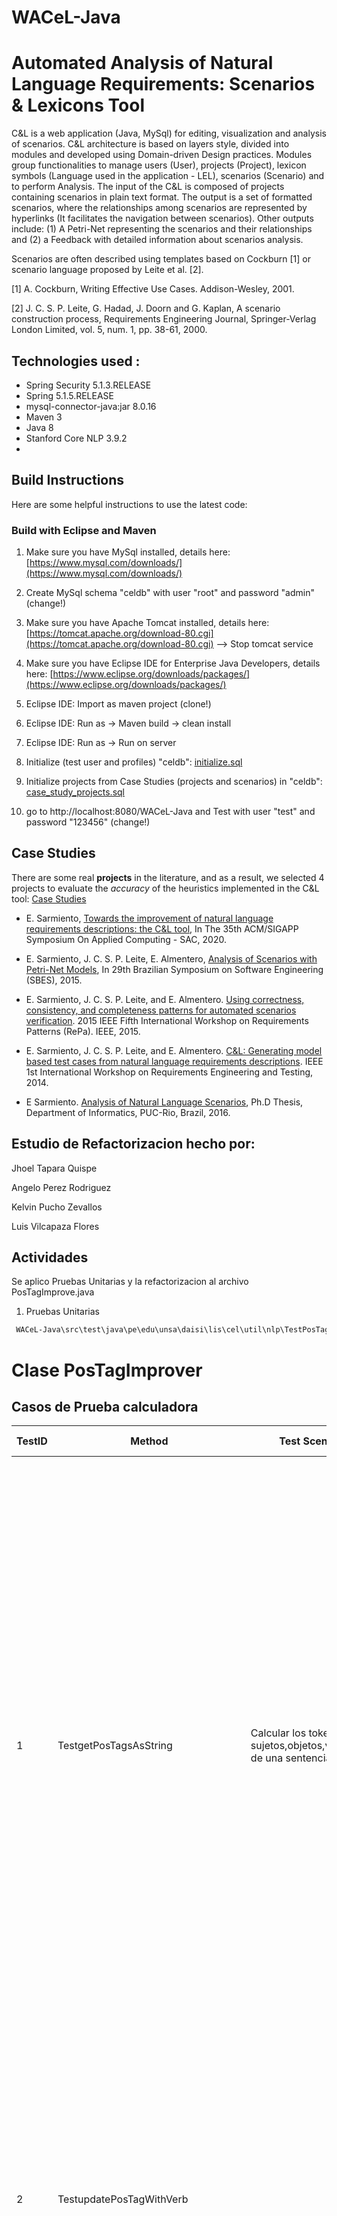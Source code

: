 # WACeL-Java
# Automated Analysis of Natural Language Requirements: Scenarios &amp; Lexicons Tool

C&L is a web application (Java, MySql) for editing, visualization and analysis of scenarios. C&L architecture is based on layers style, divided into modules and developed using Domain-driven Design practices. Modules group functionalities to manage users (User), projects (Project), lexicon symbols (Language used in the application - LEL), scenarios (Scenario) and to perform Analysis. The input of the C&L is composed of projects containing scenarios in plain text format. The output is a set of formatted scenarios, where the relationships among scenarios are represented by hyperlinks (It facilitates the navigation between scenarios). Other outputs include: (1) A Petri-Net representing the scenarios and their relationships and (2) a Feedback with detailed information about scenarios analysis.

Scenarios are often described using templates based on Cockburn [1] or scenario language proposed by Leite et al. [2].

[1] A. Cockburn, Writing Effective Use Cases. Addison-Wesley, 2001.

[2] J. C. S. P. Leite, G. Hadad, J. Doorn and G. Kaplan, A scenario construction process, Requirements Engineering Journal, Springer-Verlag London Limited, vol. 5, num. 1, pp. 38-61, 2000.

## Technologies used :

-   Spring Security 5.1.3.RELEASE
-   Spring 5.1.5.RELEASE
-   mysql-connector-java:jar 8.0.16
-   Maven 3
-   Java 8
-   Stanford Core NLP 3.9.2
- 
## Build Instructions

Here are some helpful instructions to use the latest code:

### Build with Eclipse and Maven

1. Make sure you have MySql installed, details here:
    [https://www.mysql.com/downloads/](https://www.mysql.com/downloads/)
2. Create MySql schema "celdb" with user "root" and password "admin"     (change!)

3. Make sure you have Apache Tomcat installed, details here:
    [https://tomcat.apache.org/download-80.cgi](https://tomcat.apache.org/download-80.cgi)  --> Stop tomcat service
     
4. Make sure you have Eclipse IDE for Enterprise Java Developers, details here:     [https://www.eclipse.org/downloads/packages/](https://www.eclipse.org/downloads/packages/)
 
5. Eclipse IDE: Import as maven project (clone!)

6.  Eclipse IDE: Run as -> Maven build -> clean install

7. Eclipse IDE: Run as -> Run on server

8. Initialize (test user and profiles) "celdb": [initialize.sql](https://github.com/edgarsc22/WACeL-Java/blob/master/sqlscript/initialize.sql)

9. Initialize projects from Case Studies (projects and scenarios) in "celdb":  [case_study_projects.sql](https://github.com/edgarsc22/WACeL-Java/blob/master/sqlscript/case_study_projects.sql)

 10. go to http://localhost:8080/WACeL-Java and Test with user "test" and password "123456" (change!)
    
##  Case Studies
  There are some real **projects** in the literature, and as a result, we selected 4 projects to evaluate the _accuracy_ of the heuristics implemented in the C&L tool:      [Case Studies](https://github.com/edgarsc22/WACeL-Java/blob/master/docs/CeL%20and%20Case%20Study.pdf)

- E. Sarmiento, [Towards the improvement of natural language requirements descriptions: the C&L tool](https://dl.acm.org/doi/abs/10.1145/3341105.3374028), In The 35th ACM/SIGAPP Symposium On Applied Computing - SAC, 2020.

- E. Sarmiento, J. C. S. P. Leite, E. Almentero, [Analysis of Scenarios with Petri-Net Models](https://ieeexplore.ieee.org/abstract/document/7328013), In 29th Brazilian Symposium on Software Engineering (SBES), 2015.

- E. Sarmiento, J. C. S. P. Leite, and E. Almentero. [Using correctness, consistency, and completeness patterns for automated scenarios verification](https://ieeexplore.ieee.org/abstract/document/7407737/). 2015 IEEE Fifth International Workshop on Requirements Patterns (RePa). IEEE, 2015.

- E. Sarmiento, J. C. S. P. Leite, and E. Almentero. [C&L: Generating model based test cases from natural language requirements descriptions](https://ieeexplore.ieee.org/abstract/document/6908677/). IEEE 1st International Workshop on Requirements Engineering and Testing, 2014.

- E Sarmiento. [Analysis of Natural Language Scenarios](https://www.maxwell.vrac.puc-rio.br/28193/28193.PDF), Ph.D Thesis, Department  of Informatics, PUC-Rio, Brazil, 2016.

## Estudio de Refactorizacion hecho por:
Jhoel Tapara Quispe

Angelo Perez Rodriguez

Kelvin Pucho Zevallos 

Luis Vilcapaza Flores

## Actividades
Se aplico Pruebas Unitarias y la refactorizacion al archivo PosTagImprove.java

1. Pruebas Unitarias
```sh
 WACeL-Java\src\test\java\pe\edu\unsa\daisi\lis\cel\util\nlp\TestPosTagImprover.java
```

# Clase PosTagImprover
## Casos de Prueba calculadora
| TestID | Method |Test Scenario | Test Data | Expected Results | Returned Results | Successful/Failed|
| ------ | -------- |------------- | --------- | ---------------- | ---------------- |-------------|
| 1 |  TestgetPosTagsAsString| Calcular los tokens de los sujetos,objetos,verbos,etc de una sentencia | Texto : It is well-known that the existing theoretical models for outlier detection make assumptions that may not reflect the true nature of outliers in every real application. With that in mind, this paper describes an empirical study performed on unsupervised outlier detection using 8 algorithms from the state-of-the-art and 8 datasets that refer to a variety of real-world tasks of high impact, like spotting cyberat- tacks, clinical pathologies and abnormalities in nature. We present the| PRP VBZ JJ IN DT VBG JJ NNS IN NN NN VBP NNS WDT MD RB VB DT JJ NN IN NNS IN DT JJ NN . IN DT IN NN , DT NN VBZ DT JJ NN VBN IN JJ NN NN VBG CD NNS IN DT JJ CC CD NNS WDT VBP TO DT NN IN JJ NNS IN JJ NN , IN VBG NN : NNS , JJ NNS CC NNS IN NN . PRP VBP DT | PRP VBZ JJ IN DT VBG JJ NNS IN NN NN VBP NNS WDT MD RB VB DT JJ NN IN NNS IN DT JJ NN . IN DT IN NN , DT NN VBZ DT JJ NN VBN IN JJ NN NN VBG CD NNS IN DT JJ CC CD NNS WDT VBP TO DT NN IN JJ NNS IN JJ NN , IN VBG NN : NNS , JJ NNS CC NNS IN NN . PRP VBP DT | pass | 
| 2 |  TestupdatePosTagWithVerb |  | Texto : The 25-year-old lives in Rockford, Illinois, sharing a home with his parents about a half mile from the Don Carter Lanes, where he was a regular at the upstairs tavern, Shooter’s Bar and Grill. He was there as usual this past Saturday, but left earlier than he normally does.|  | pass | 
| 3 | TestupdatePosTagPrepositionWithVerb |  | Texto : Carrera said there was some confusion on Monday, as some manamko' who weren't registered to come to the clinic showed up. Public Health is working with the island's mayors to register their manamko' to schedule when they should come to Okkodo.|  | pass | 
| 3 | TestupdatePosTagVerbWithAdjective |  | Texto : They had complained that Maxwell was being mistreated by guards who wake her every 15 minutes at night and who subject her to repeated unnecessary searches while failing to adequately protect her from an outbreak of the coronavirus at the jail.|  | pass | 

| 7 |  TestupdatePosTagWithNoun |  | Texto : Ever since our five children got their cell phones and started texting, Susan and I have used this technology to lift them up and encourage them|  |  | pass |
| 8 |  TestadjustPrePositionPosTags |  | Texto : We created a collaborative account for Maddy, Owen, and Cora under TextPlus Free account.  It’s free, and there are ads, so be forewarned.|  |  | pass |
| 9 |  TestadjustAdjectivePosTags |  | Texto : to give the kids a bit of controlled freedom as they communicate with family members and friends that we agree upon|  |  | pass |
| 10 |  TestadjustUseCaseKeywords |  | Texto : have a rule that the phone stays in the house and on our main living area, not downstairs or in bedrooms|  |  | pass |
| 11 |  getVerbBaseFromThirdPerson |  | Texto : Are our kids young for this? Probably. But it’s a different day and age, folks, and we’re doing the best we can|  |  | pass |

2. Refactoring

# PosTagImprove.java
```sh
 WACeL-Java\src\main\java\pe\edu\unsa\daisi\lis\cel\util\nlp\PosTagImprove
```
### Funcion getPosTagsAsString: 
Cambio de **StringBuffer tags = new StringBuffer("")** cambio por  **StringBuilder tags = new StringBuilder("")**, ya que es mas rapida la operacion entre hilos que va a tener el programa
### Funcion adjustPosTags
Borrar todos los comentarios ya que no son necesiarios ademas que va a saturar el programa y la legibilidad de este 
Comentarios eliminados: **System.out.println(getPosTagsAsString(tokens, 0, tokens.size()))**
### Funcion adjustNounPosTags
- En primer lugar nos piden cambiar el nombre de la funcion de **adjustNounPosTags** se nos pide borrar por lo que es una funcion larga pero no se borrara porque tambien hay una regla de colocar el nombre de las funciones respecto a lo que va hacer ademas de que con esta funcion de puede guiar con las demas funciones que se crearon
- Eliminar **List<CustomToken> nouns = new ArrayList<>()** ya que nunca se usa esta variable
- Eliminacion de comentario **i: position in the analysis tokens array** 
- Cambio de variable **REGEX_PREV_POS_TAGS** por **rtags** para que no exista demora en lectura del condigo 
- Eliminar comentarios innecesarios como **System.out.println("PTR1 Token: " + noun.getStem())** ya que dificultan la lectura del codigo
- Cambio de **REGEX_PREV_POS_TAGS** y **REGEX_NEXT_POS_TAGS** por  **regexprevpostags** y **regexnextpostags** respectivamente en todo el codigo para que tenga una mejor lectura de codigo
- Eliminacion de comentarios inncesarios como **System.out.println("PTR2 Token: " + noun.getStem());**
- Eliminacion de comentarios innecesarios en todo el codigo que no permiten legibilidad al codigo
- Eliminar variables **REGEX_PREV_POS_TAGS** en linea 238 y **String prevPOSs =   getPosTagsAsString(tokens, 0, noun.getIndex())** por que nunca se usan y son variables basura
-  Eliminar variables **REGEX_NEXT_POS_TAGS** en linea 261 y **String nextvPOSs =   getPosTagsAsString(tokens, noun.getIndex()+1, tokens.size())** linea 262 por que nunca se usan y son variables basura 
### Funcion adjustVerbPosTags
- En primer lugar nos piden cambiar el nombre de la funcion de **adjustVerbPosTags** no se puede borrar por la misma explicacion de la antigua funcion
- **List<CustomToken> verbs = new ArrayList<>()** eliminar esta funcion porque no es usada nunca en el codigo
- Eliminacion de comentarios innecesarios en todo el codigo que no permiten legibilidad al codigo
- Cambio de **REGEX_PREV_POS_TAGS** y **REGEX_NEXT_POS_TAGS** por  **regexprevpostags** y **regexnextpostags** respectivamente en todo el codigo para que tenga una mejor lectura de codigo
- Eliminacion de **REGEX_NEXT_POS_TAGS** y **String nextPOSs =  getPosTagsAsString(tokens, verb.getIndex()+1, tokens.size())** ya que nunca se usan
- Eliminacion de **REGEX_PREV_POS_TAGS** y **prevPOSs = getPosTagsAsString(tokens, 0, verb.getIndex())** ya que nunca se usan
- Reemplazar **System.out.println("PTR13 Token: " + verb.getStem())** y **System.out.println("PTR13 Token is Noun!")** por **logger.log** para poder señalar errores y es mas eficaz al momento de señalar errores tanto para usuarios como desarrolladores
### Funcion updatePosTagWithNoun
- En primer lugar nos piden cambiar el nombre de la funcion de **updatePosTagWithNouns** no se puede borrar por la misma explicacion de la antigua funcion
- Eliminacion de comentarios innecesarios en todo el codigo que no permiten legibilidad al codigo
- Cambio de **REGEX_PREV_POS_TAGS** y **REGEX_NEXT_POS_TAGS** por  **regexprevpostags** y **regexnextpostags** respectivamente en todo el codigo para que tenga una mejor lectura de codigo
### Funcion adjustAdjectivePosTags
- En primer lugar nos piden cambiar el nombre de la funcion de **adjustAdjectivePosTags** no se puede borrar por la misma explicacion de la antigua funcion
- Eliminacion de comentarios innecesarios en todo el codigo que no permiten legibilidad al codigo
- Cambio de **REGEX_PREV_POS_TAGS** y **REGEX_NEXT_POS_TAGS** por  **regexprevpostags** y **regexnextpostags** respectivamente en todo el codigo para que tenga una mejor lectura de codigo
- Eliminacion de **REGEX_NEXT_POS_TAGS** y **String nextPOSs =  getPosTagsAsString(tokens, verb.getIndex()+1, tokens.size())** por que son variables sin uso del codigo y son basura para la lectura de este
### Funcion adjustUseCaseKeywords
- En primer lugar nos piden cambiar el nombre de la funcion de **adjustUseCaseKeywords** no se puede borrar por la misma explicacion de la antigua funcion
- Eliminacion de comentarios innecesarios en todo el codigo que no permiten legibilidad al codigo
- Cambio de **REGEX_USECASE_RETURN_KEYWORD** por **regexusecasereturnkeyword** espectivamente para que tenga una mejor lectura de codigo
### Funcion containsWord
- En primer lugar nos piden cambiar el nombre de la funcion de **containsWord** no se puede borrar por la misma explicacion de la antigua funcion
### Funcion containsSimilarWord
- En primer lugar nos piden cambiar el nombre de la funcion de **containsSimilarWord** no se puede borrar por la misma explicacion de la antigua funcion
- Eliminacion de comentarios innecesarios en todo el codigo que no permiten legibilidad al codigo
- cambiar todo **list.get(i).toUpperCase().equals(word)** por una variable **listing**
### Main
- Eliminacion de comentarios innecesarios en todo el codigo que no permiten legibilidad al codigo
- Reemplazar **System.out.println("before: " +getPosTagsAsString(tokens, 0, tokens.size()))** y **System.out.println("after: " + getPosTagsAsString(tokens, 0, tokens.size()))** por **logger.log** para poder señalar errores y es mas eficaz al momento de señalar errores tanto para usuarios como desarrolladores
